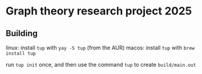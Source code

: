 # Graph theory research project 2025

## Building
linux: install `tup` with `yay -S tup` (from the AUR)
macos: install `tup` with `brew install tup`

run `tup init` once, and then use the command `tup` to create `build/main.out`
